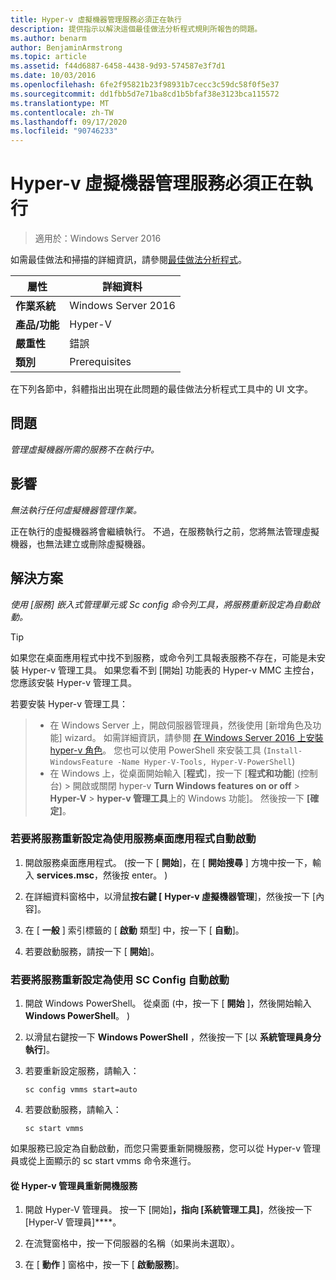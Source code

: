 ```yaml
---
title: Hyper-v 虛擬機器管理服務必須正在執行
description: 提供指示以解決這個最佳做法分析程式規則所報告的問題。
ms.author: benarm
author: BenjaminArmstrong
ms.topic: article
ms.assetid: f44d6887-6458-4438-9d93-574587e3f7d1
ms.date: 10/03/2016
ms.openlocfilehash: 6fe2f95821b23f98931b7cecc3c59dc58f0f5e37
ms.sourcegitcommit: dd1fbb5d7e71ba8cd1b5bfaf38e3123bca115572
ms.translationtype: MT
ms.contentlocale: zh-TW
ms.lasthandoff: 09/17/2020
ms.locfileid: "90746233"
---
```

# <a name="the-hyper-v-virtual-machine-management-service-must-be-running"></a>Hyper-v 虛擬機器管理服務必須正在執行

>適用於：Windows Server 2016

如需最佳做法和掃描的詳細資訊，請參閱[最佳做法分析程式](https://go.microsoft.com/fwlink/?LinkId=122786)。

|屬性|詳細資料|
|-|-|
|**作業系統**|Windows Server 2016|
|**產品/功能**|Hyper-V|
|**嚴重性**|錯誤|
|**類別**|Prerequisites|

在下列各節中，斜體指出出現在此問題的最佳做法分析程式工具中的 UI 文字。

## <a name="issue"></a>問題

*管理虛擬機器所需的服務不在執行中。*

## <a name="impact"></a>影響

*無法執行任何虛擬機器管理作業。*

正在執行的虛擬機器將會繼續執行。 不過，在服務執行之前，您將無法管理虛擬機器，也無法建立或刪除虛擬機器。

## <a name="resolution"></a>解決方案

*使用 [服務] 嵌入式管理單元或 Sc config 命令列工具，將服務重新設定為自動啟動。*

> [!TIP]
> 如果您在桌面應用程式中找不到服務，或命令列工具報表服務不存在，可能是未安裝 Hyper-v 管理工具。
如果您看不到 [開始] 功能表的 Hyper-v MMC 主控台，您應該安裝 Hyper-v 管理工具。

若要安裝 Hyper-v 管理工具：
>
> - 在 Windows Server 上，開啟伺服器管理員，然後使用 [新增角色及功能] wizard。 如需詳細資訊，請參閱 [在 Windows Server 2016 上安裝 hyper-v 角色](../get-started/Install-the-Hyper-V-role-on-Windows-Server.md)。  您也可以使用 PowerShell 來安裝工具 (`Install-WindowsFeature -Name Hyper-V-Tools, Hyper-V-PowerShell`) 
> - 在 Windows 上，從桌面開始輸入 [**程式**]，按一下 [**程式和功能**] (控制台) > 開啟或關閉 hyper-v **Turn Windows features on or off**  >  **Hyper-V**  >  **hyper-v 管理工具**上的 Windows 功能]。 然後按一下 **[確定]**。

### <a name="to-reconfigure-the-service-to-start-automatically-using-the-services-desktop-app"></a>若要將服務重新設定為使用服務桌面應用程式自動啟動

1.  開啟服務桌面應用程式。  (按一下 [ **開始**]，在 [ **開始搜尋** ] 方塊中按一下，輸入 **services.msc**，然後按 enter。 ) 

2.  在詳細資料窗格中，以滑鼠**按右鍵 [** **Hyper-v 虛擬機器管理**]，然後按一下 [內容]。

3.  在 [ **一般** ] 索引標籤的 [ **啟動** 類型] 中，按一下 [ **自動**]。

4.  若要啟動服務，請按一下 [ **開始**]。

### <a name="to-reconfigure-the-service-to-start-automatically-using-sc-config"></a>若要將服務重新設定為使用 SC Config 自動啟動

1.  開啟 Windows PowerShell。 從桌面 (中，按一下 [ **開始** ]，然後開始輸入 **Windows PowerShell**。 ) 

2.  以滑鼠右鍵按一下 **Windows PowerShell** ，然後按一下 [以 **系統管理員身分執行**]。

3.  若要重新設定服務，請輸入：

    ```
    sc config vmms start=auto
    ```

4.  若要啟動服務，請輸入：

    ```
    sc start vmms
    ```

如果服務已設定為自動啟動，而您只需要重新開機服務，您可以從 Hyper-v 管理員或從上面顯示的 sc start vmms 命令來進行。

#### <a name="to-restart-the-service-from-hyper-v-manager"></a>從 Hyper-v 管理員重新開機服務

1.  開啟 Hyper-V 管理員。 按一下 [開始]****，指向 [系統管理工具]****，然後按一下 [Hyper-V 管理員]****。

2.  在流覽窗格中，按一下伺服器的名稱（如果尚未選取）。

3.  在 [ **動作** ] 窗格中，按一下 [ **啟動服務**]。



